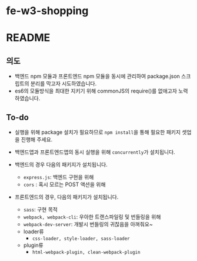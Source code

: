 # fe-w3-shopping

# README

## 의도
- 백엔드 npm 모듈과 프론트엔드 npm 모듈을 동시에 관리하여 package.json 스크립트의 분리를 막고자 시도하였습니다.  
- es6의 모듈방식을 최대한 지키기 위해 commonJS의 require()를 없애고자 노력하였습니다.  

## To-do
- 실행을 위해 package 설치가 필요하므로 ```npm install```을 통해 필요한 패키지 셋업을 진행해 주세요.  
- 백엔드앱과 프론트엔드앱의 동시 실행을 위해 ```concurrently```가 설치됩니다.  
- 백엔드의 경우 다음의 패키지가 설치됩니다.  
  - ```express.js```: 백엔드 구현을 위해
  - ```cors``` : 혹시 모르는 POST 액션을 위해

- 프론트엔드의 경우, 다음의 패키지가 설치됩니다.  
  - ```sass```: 구현 목적
  - ```webpack, webpack-cli```: 우아한 트랜스파일링 및 번들링을 위해
  - ```webpack-dev-server```: 개발시 번들링의 귀찮음을 아껴줘요~
  - loader류
    - ```css-loader, style-loader, sass-loader```
  - plugin류
    - ```html-webpack-plugin, clean-webpack-plugin```